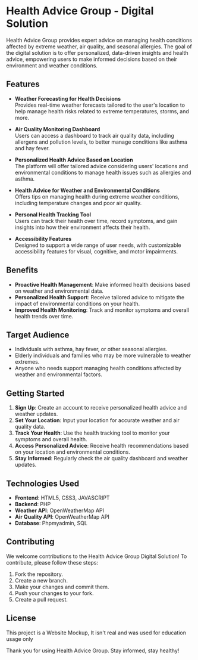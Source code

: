 # Health Advice Group - Digital Solution

Health Advice Group provides expert advice on managing health conditions affected by extreme weather, air quality, and seasonal allergies. The goal of the digital solution is to offer personalized, data-driven insights and health advice, empowering users to make informed decisions based on their environment and weather conditions.

## Features

- **Weather Forecasting for Health Decisions**  
  Provides real-time weather forecasts tailored to the user's location to help manage health risks related to extreme temperatures, storms, and more.

- **Air Quality Monitoring Dashboard**  
  Users can access a dashboard to track air quality data, including allergens and pollution levels, to better manage conditions like asthma and hay fever.

- **Personalized Health Advice Based on Location**  
  The platform will offer tailored advice considering users' locations and environmental conditions to manage health issues such as allergies and asthma.

- **Health Advice for Weather and Environmental Conditions**  
  Offers tips on managing health during extreme weather conditions, including temperature changes and poor air quality.

- **Personal Health Tracking Tool**  
  Users can track their health over time, record symptoms, and gain insights into how their environment affects their health.

- **Accessibility Features**  
  Designed to support a wide range of user needs, with customizable accessibility features for visual, cognitive, and motor impairments.

## Benefits

- **Proactive Health Management**: Make informed health decisions based on weather and environmental data.
- **Personalized Health Support**: Receive tailored advice to mitigate the impact of environmental conditions on your health.
- **Improved Health Monitoring**: Track and monitor symptoms and overall health trends over time.

## Target Audience

- Individuals with asthma, hay fever, or other seasonal allergies.
- Elderly individuals and families who may be more vulnerable to weather extremes.
- Anyone who needs support managing health conditions affected by weather and environmental factors.

## Getting Started

1. **Sign Up**: Create an account to receive personalized health advice and weather updates.
2. **Set Your Location**: Input your location for accurate weather and air quality data.
3. **Track Your Health**: Use the health tracking tool to monitor your symptoms and overall health.
4. **Access Personalized Advice**: Receive health recommendations based on your location and environmental conditions.
5. **Stay Informed**: Regularly check the air quality dashboard and weather updates.

## Technologies Used

- **Frontend**: HTML5, CSS3, JAVASCRIPT
- **Backend**: PHP
- **Weather API**: OpenWeatherMap API
- **Air Quality API**: OpenWeatherMap API
- **Database**: Phpmyadmin, SQL

## Contributing

We welcome contributions to the Health Advice Group Digital Solution! To contribute, please follow these steps:

1. Fork the repository.
2. Create a new branch.
3. Make your changes and commit them.
4. Push your changes to your fork.
5. Create a pull request.

## License

This project is a Website Mockup, It isn't real and was used for education usage only

Thank you for using Health Advice Group. Stay informed, stay healthy!
